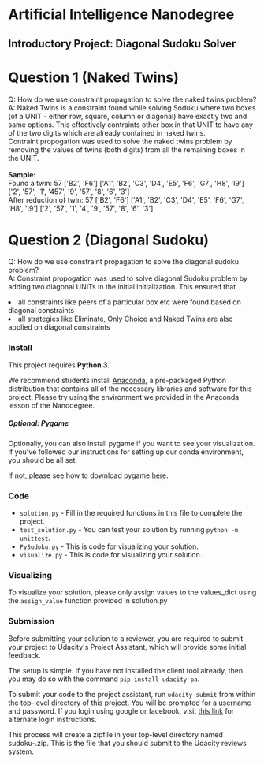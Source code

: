 # Artificial Intelligence Nanodegree
## Introductory Project: Diagonal Sudoku Solver

# Question 1 (Naked Twins)
Q: How do we use constraint propagation to solve the naked twins problem?  
A: Naked Twins is a constraint found while solving Soduku where two boxes (of a UNIT - either row, square, column or diagonal) 
have exactly two and same options. This effectively contraints other box in that UNIT 
to have any of the two digits which are already contained in naked twins.
<BR>
Contraint propogation was used to solve the naked twins problem by removing the values of twins (both digits) from all the 
remaining boxes in the UNIT.
<BR>
<BR>**Sample:**
<BR>Found a twin:  57 ['B2', 'F6'] ['A1', 'B2', 'C3', 'D4', 'E5', 'F6', 'G7', 'H8', 'I9'] ['2', '57', '1', '457', '9', '57', '8', '6', '3']
<BR>After reduction of twin:  57 ['B2', 'F6'] ['A1', 'B2', 'C3', 'D4', 'E5', 'F6', 'G7', 'H8', 'I9'] ['2', '57', '1', '4', '9', '57', '8', '6', '3']


# Question 2 (Diagonal Sudoku)
Q: How do we use constraint propagation to solve the diagonal sudoku problem?  
A: Constraint propogation was used to solve diagonal Sudoku problem by adding two diagonal UNITs in the initial initialization.
This ensured that 
<li>all constraints like peers of a particular box etc were found based on diagonal constraints
<li>all strategies like Eliminate, Only Choice and Naked Twins are also applied on diagonal constraints

### Install

This project requires **Python 3**.

We recommend students install [Anaconda](https://www.continuum.io/downloads), a pre-packaged Python distribution that contains all of the necessary libraries and software for this project. 
Please try using the environment we provided in the Anaconda lesson of the Nanodegree.

##### Optional: Pygame

Optionally, you can also install pygame if you want to see your visualization. If you've followed our instructions for setting up our conda environment, you should be all set.

If not, please see how to download pygame [here](http://www.pygame.org/download.shtml).

### Code

* `solution.py` - Fill in the required functions in this file to complete the project.
* `test_solution.py` - You can test your solution by running `python -m unittest`.
* `PySudoku.py` - This is code for visualizing your solution.
* `visualize.py` - This is code for visualizing your solution.

### Visualizing

To visualize your solution, please only assign values to the values_dict using the `assign_value` function provided in solution.py

### Submission
Before submitting your solution to a reviewer, you are required to submit your project to Udacity's Project Assistant, which will provide some initial feedback.  

The setup is simple.  If you have not installed the client tool already, then you may do so with the command `pip install udacity-pa`.  

To submit your code to the project assistant, run `udacity submit` from within the top-level directory of this project.  You will be prompted for a username and password.  If you login using google or facebook, visit [this link](https://project-assistant.udacity.com/auth_tokens/jwt_login) for alternate login instructions.

This process will create a zipfile in your top-level directory named sudoku-<id>.zip.  This is the file that you should submit to the Udacity reviews system.

